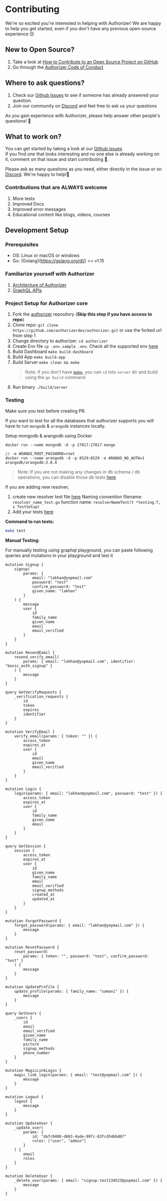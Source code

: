 # Contributing

We're so excited you're interested in helping with Authorizer! We are happy to help you get started, even if you don't have any previous open-source experience :blush:

## New to Open Source?

1. Take a look at [How to Contribute to an Open Source Project on GitHub](https://egghead.io/courses/how-to-contribute-to-an-open-source-project-on-github)
2. Go through the [Authorizer Code of Conduct](https://github.com/authorizerdev/authorizer/blob/main/.github/CODE_OF_CONDUCT.md)

## Where to ask questions?

1. Check our [Github Issues](https://github.com/authorizerdev/authorizer/issues) to see if someone has already answered your question.
2. Join our community on [Discord](https://discord.gg/Zv2D5h6kkK) and feel free to ask us your questions

As you gain experience with Authorizer, please help answer other people's questions! :pray:

## What to work on?

You can get started by taking a look at our [Github issues](https://github.com/authorizerdev/authorizer/issues)  
If you find one that looks interesting and no one else is already working on it, comment on that issue and start contributing 🙂.

Please ask as many questions as you need, either directly in the issue or on [Discord](https://discord.gg/Zv2D5h6kkK). We're happy to help!:raised_hands:

### Contributions that are ALWAYS welcome

1. More tests
2. Improved Docs
3. Improved error messages
4. Educational content like blogs, videos, courses

## Development Setup

### Prerequisites

- OS: Linux or macOS or windows
- Go: (Golang)(https://golang.org/dl/) >= v1.15

### Familiarize yourself with Authorizer

1. [Architecture of Authorizer](http://docs.authorizer.dev/)
2. [GraphQL APIs](https://docs.authorizer.dev/core/graphql-api/)

### Project Setup for Authorizer core

1. Fork the [authorizer](https://github.com/authorizerdev/authorizer) repository (**Skip this step if you have access to repo**)
2. Clone repo: `git clone https://github.com/authorizerdev/authorizer.git` or use the forked url from step 1
3. Change directory to authorizer: `cd authorizer`
5. Create Env file `cp .env.sample .env`. Check all the supported env [here](https://docs.authorizer.dev/core/env/)
6. Build Dashboard `make build-dashboard`
7. Build App `make build-app`
8. Build Server `make clean && make`
   > Note: if you don't have [`make`](https://www.ibm.com/docs/en/aix/7.2?topic=concepts-make-command), you can `cd` into `server` dir and build using the `go build` command
9. Run binary `./build/server`

### Testing

Make sure you test before creating PR.

If you want to test for all the databases that authorizer supports you will have to run `mongodb` & `arangodb` instances locally.

Setup mongodb & arangodb using Docker

```
docker run --name mongodb -d -p 27017:27017 mongo

// -e ARANGO_ROOT_PASSWORD=root
docker run --name arangodb -d -p 8529:8529 -e ARANGO_NO_AUTH=1 arangodb/arangodb:3.8.4
```

> Note: If you are not making any changes in db schema / db operations, you can disable those db tests [here](https://github.com/authorizerdev/authorizer/blob/main/server/__test__/resolvers_test.go#L14)

If you are adding new resolver,

1. create new resolver test file [here](https://github.com/authorizerdev/authorizer/tree/main/server/__test__)
   Naming convention filename: `resolver_name_test.go` function name: `resolverNameTest(t *testing.T, s TestSetup)`
2. Add your tests [here](https://github.com/authorizerdev/authorizer/blob/main/server/__test__/resolvers_test.go#L38)

**Command to run tests:**

```sh
make test
```

**Manual Testing:**

For manually testing using graphql playground, you can paste following queries and mutations in your playground and test it

```gql
mutation Signup {
	signup(
		params: {
			email: "lakhan@yopmail.com"
			password: "test"
			confirm_password: "test"
			given_name: "lakhan"
		}
	) {
		message
		user {
			id
			family_name
			given_name
			email
			email_verified
		}
	}
}

mutation ResendEamil {
	resend_verify_email(
		params: { email: "lakhan@yopmail.com", identifier: "basic_auth_signup" }
	) {
		message
	}
}

query GetVerifyRequests {
	_verification_requests {
		id
		token
		expires
		identifier
	}
}

mutation VerifyEmail {
	verify_email(params: { token: "" }) {
		access_token
		expires_at
		user {
			id
			email
			given_name
			email_verified
		}
	}
}

mutation Login {
	login(params: { email: "lakhan@yopmail.com", password: "test" }) {
		access_token
		expires_at
		user {
			id
			family_name
			given_name
			email
		}
	}
}

query GetSession {
	session {
		access_token
		expires_at
		user {
			id
			given_name
			family_name
			email
			email_verified
			signup_methods
			created_at
			updated_at
		}
	}
}

mutation ForgotPassword {
	forgot_password(params: { email: "lakhan@yopmail.com" }) {
		message
	}
}

mutation ResetPassword {
	reset_password(
		params: { token: "", password: "test", confirm_password: "test" }
	) {
		message
	}
}

mutation UpdateProfile {
	update_profile(params: { family_name: "samani" }) {
		message
	}
}

query GetUsers {
	_users {
		id
		email
		email_verified
		given_name
		family_name
		picture
		signup_methods
		phone_number
	}
}

mutation MagicLinkLogin {
	magic_link_login(params: { email: "test@yopmail.com" }) {
		message
	}
}

mutation Logout {
	logout {
		message
	}
}

mutation UpdateUser {
	_update_user(
		params: {
			id: "dafc9400-d603-4ade-997c-83fcd54bbd67"
			roles: ["user", "admin"]
		}
	) {
		email
		roles
	}
}

mutation DeleteUser {
	_delete_user(params: { email: "signup.test134523@yopmail.com" }) {
		message
	}
}
```
